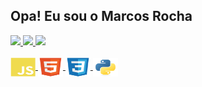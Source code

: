 ## Opa! Eu sou o Marcos Rocha
 <div>
  <a href="https://github.com/r0c4a">
  <img height="180em" src="https://github-readme-stats.vercel.app/api?username=r0c4a&show_icons=true&theme=blue&include_all_commits=true&count_private=true"/>
  <img height="180em" src="https://github-readme-stats.vercel.app/api/top-langs/?username=r0c4a&layout=compact&langs_count=16&theme=blue"/>
  <img height="180em" src="https://github-readme-stats.vercel.app/api/top-langs/?username=r0c4a&layout=compact&langs_count=7&theme=blue"/>
</div>
<div style="display: inline_block"><br>
  <img align="center" alt="ROCHA-Js" height="30" width="40" src="https://raw.githubusercontent.com/devicons/devicon/master/icons/javascript/javascript-plain.svg"
  <img align="center" alt="ROCHA-React" height="30" width="40" src="https://raw.githubusercontent.com/devicons/devicon/master/icons/react/react-original.svg">
  <img align="center" alt="ROCHA-HTML" height="30" width="40" src="https://raw.githubusercontent.com/devicons/devicon/master/icons/html5/html5-original.svg">
  <img align="center" alt="ROCHA-CSS" height="30" width="40" src="https://raw.githubusercontent.com/devicons/devicon/master/icons/css3/css3-original.svg">
  <img align="center" alt="ROCHA-Python" height="30" width="40" src="https://raw.githubusercontent.com/devicons/devicon/master/icons/python/python-original.svg">
</div>
  
  ##
